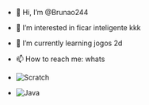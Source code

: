 - 👋 Hi, I’m @Brunao244
- 👀 I’m interested in ficar inteligente kkk
- 🌱 I’m currently learning jogos 2d
- 📫 How to reach me: whats 

-  ![Scratch](https://img.shields.io/badge/Scratch-4D97FF?style=for-the-badge&logo=Scratch&logoColor=white)
  
-  ![Java](https://img.shields.io/badge/Java-ED8B00?style=for-the-badge&logo=java&logoColor=white)
